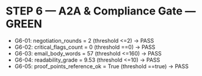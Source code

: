 # STEP 6 — A2A & Compliance Gate — GREEN

- G6-01: negotiation_rounds = 2 (threshold <=2) -> PASS
- G6-02: critical_flags_count = 0 (threshold ==0) -> PASS
- G6-03: email_body_words = 57 (threshold <=160) -> PASS
- G6-04: readability_grade = 9.53 (threshold <=10) -> PASS
- G6-05: proof_points_reference_ok = True (threshold ==true) -> PASS
